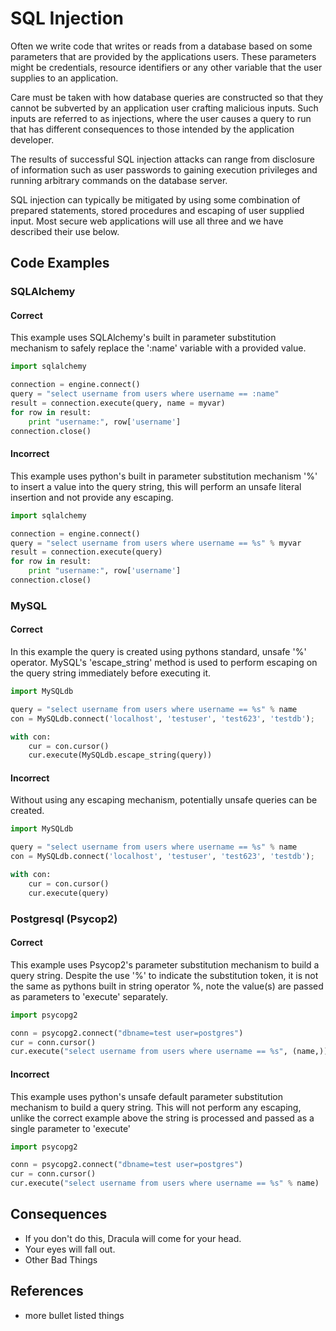 
SQL Injection
=====================

Often we write code that writes or reads from a database based on some
parameters that are provided by the applications users. These parameters might
be credentials, resource identifiers or any other variable that the user
supplies to an application.

Care must be taken with how database queries are constructed so that they
cannot be subverted by an application user crafting malicious inputs. Such
inputs are referred to as injections, where the user causes a query to run that
has different consequences to those intended by the application developer.

The results of successful SQL injection attacks can range from disclosure of
information such as user passwords to gaining execution privileges and running
arbitrary commands on the database server.

SQL injection can typically be mitigated by using some combination of prepared
statements, stored procedures and escaping of user supplied input. Most secure
web applications will use all three and we have described their use below.

## Code Examples
### SQLAlchemy
#### Correct

This example uses SQLAlchemy's built in parameter substitution mechanism to
safely replace the ':name' variable with a provided value.

```python
import sqlalchemy

connection = engine.connect()
query = "select username from users where username == :name"
result = connection.execute(query, name = myvar)
for row in result:
    print "username:", row['username']
connection.close()
```

#### Incorrect

This example uses python's built in parameter substitution mechanism '%' to
insert a value into the query string, this will perform an unsafe literal
insertion and not provide any escaping.

```python
import sqlalchemy

connection = engine.connect()
query = "select username from users where username == %s" % myvar
result = connection.execute(query)
for row in result:
    print "username:", row['username']
connection.close()
```

### MySQL
#### Correct

In this example the query is created using pythons standard, unsafe '%'
operator. MySQL's 'escape_string' method is used to perform escaping on the
query string immediately before executing it.

```python
import MySQLdb

query = "select username from users where username == %s" % name
con = MySQLdb.connect('localhost', 'testuser', 'test623', 'testdb');

with con:
    cur = con.cursor()
    cur.execute(MySQLdb.escape_string(query))
```

#### Incorrect

Without using any escaping mechanism, potentially unsafe queries can be
created.

```python
import MySQLdb

query = "select username from users where username == %s" % name
con = MySQLdb.connect('localhost', 'testuser', 'test623', 'testdb');

with con:
    cur = con.cursor()
    cur.execute(query)
```

### Postgresql (Psycop2)
#### Correct

This example uses Psycop2's parameter substitution mechanism to build a query
string. Despite the use '%' to indicate the substitution token, it is not the
same as pythons built in string operator %, note the value(s) are passed as
parameters to 'execute' separately.

```python
import psycopg2

conn = psycopg2.connect("dbname=test user=postgres")
cur = conn.cursor()
cur.execute("select username from users where username == %s", (name,))
```

#### Incorrect

This example uses python's unsafe default parameter substitution mechanism
to build a query string. This will not perform any escaping, unlike the correct
example above the string is processed and passed as a single parameter to
'execute'

```python
import psycopg2

conn = psycopg2.connect("dbname=test user=postgres")
cur = conn.cursor()
cur.execute("select username from users where username == %s" % name)
```

## Consequences

* If you don't do this, Dracula will come for your head.
* Your eyes will fall out.
* Other Bad Things

## References

* more bullet listed things

